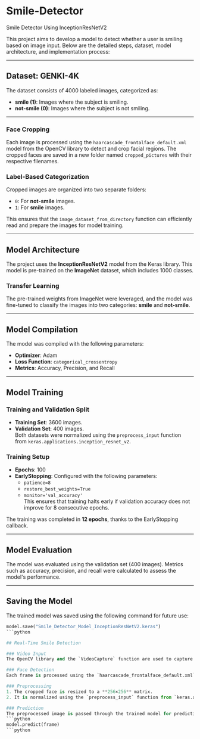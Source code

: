 # Smile-Detector
Smile Detector Using InceptionResNetV2

This project aims to develop a model to detect whether a user is smiling based on image input. Below are the detailed steps, dataset, model architecture, and implementation process:

---
## Dataset: GENKI-4K

The dataset consists of 4000 labeled images, categorized as:
- **smile (1)**: Images where the subject is smiling.
- **not-smile (0)**: Images where the subject is not smiling.

---
### Face Cropping
Each image is processed using the `haarcascade_frontalface_default.xml` model from the OpenCV library to detect and crop facial regions. The cropped faces are saved in a new folder named `cropped_pictures` with their respective filenames.

### Label-Based Categorization
Cropped images are organized into two separate folders:
- `0`: For **not-smile** images.
- `1`: For **smile** images.  

This ensures that the `image_dataset_from_directory` function can efficiently read and prepare the images for model training.

---

## Model Architecture

The project uses the **InceptionResNetV2** model from the Keras library. This model is pre-trained on the **ImageNet** dataset, which includes 1000 classes.

### Transfer Learning
The pre-trained weights from ImageNet were leveraged, and the model was fine-tuned to classify the images into two categories: **smile** and **not-smile**.

---

## Model Compilation

The model was compiled with the following parameters:
- **Optimizer**: Adam
- **Loss Function**: `categorical_crossentropy`
- **Metrics**: Accuracy, Precision, and Recall

---

## Model Training

### Training and Validation Split
- **Training Set**: 3600 images.
- **Validation Set**: 400 images.  
Both datasets were normalized using the `preprocess_input` function from `keras.applications.inception_resnet_v2`.

### Training Setup
- **Epochs**: 100
- **EarlyStopping**: Configured with the following parameters:
  - `patience=8`
  - `restore_best_weights=True`
  - `monitor='val_accuracy'`  
This ensures that training halts early if validation accuracy does not improve for 8 consecutive epochs.  

The training was completed in **12 epochs**, thanks to the EarlyStopping callback.

---

## Model Evaluation

The model was evaluated using the validation set (400 images). Metrics such as accuracy, precision, and recall were calculated to assess the model's performance.

---

## Saving the Model

The trained model was saved using the following command for future use:
```python
model.save("Smile_Detector_Model_InceptionResNetV2.keras")
```python

## Real-Time Smile Detection

### Video Input
The OpenCV library and the `VideoCapture` function are used to capture video frames from a webcam.

### Face Detection
Each frame is processed using the `haarcascade_frontalface_default.xml` model to detect and crop facial regions.

### Preprocessing
1. The cropped face is resized to a **256×256** matrix.
2. It is normalized using the `preprocess_input` function from `keras.applications.inception_resnet_v2`.

### Prediction
The preprocessed image is passed through the trained model for prediction using:
```python
model.predict(frame)
```python
